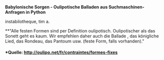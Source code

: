 **Babylonische Sorgen - Oulipotische Balladen aus Suchmaschinen-Anfragen in Python**

instabilotheque, tim a.

**"Alle festen Formen sind per Definition oulipotisch. Oulipotischer als das Sonett geht es kaum. Wir empfehlen daher auch die Ballade , das königliche Lied, das Rondeau, das Pantoum usw. (feste Form, falls vorhanden)."

#### *Quelle: http://oulipo.net/fr/contraintes/formes-fixes

